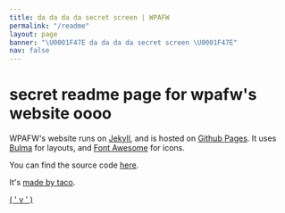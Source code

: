 ```yaml
---
title: da da da da secret screen | WPAFW
permalink: "/readme"
layout: page
banner: "\U0001F47E da da da da secret screen \U0001F47E"
nav: false
---
```


# secret readme page for wpafw's website oooo

WPAFW's website runs on [Jekyll](https://jekyllrb.com/), and is hosted on [Github Pages](https://pages.github.com/). It uses [Bulma](https://bulma.io/) for layouts, and [Font Awesome](https://fontawesome.com/) for icons. 

You can find the source code [here](https://github.com/wpafw/wpafw.org).

It's [made by taco](https://daniel.ga/llegos).

[( ' v ' )](https://birb.world)
